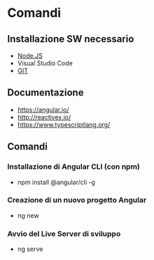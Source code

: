 # Comandi

## Installazione SW necessario

- [Node.JS](https://nodejs.org/it/)
- Visual Studio Code
- [GIT](https://git-scm.com/) 

## Documentazione

- https://angular.io/
- http://reactivex.io/
- https://www.typescriptlang.org/

## Comandi

### Installazione di Angular CLI (con npm)

- npm install @angular/cli -g

### Creazione di un nuovo progetto Angular

- ng new <nome-progetto>

### Avvio del Live Server di sviluppo

- ng serve

